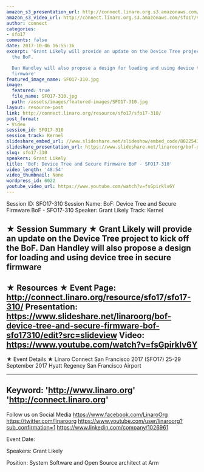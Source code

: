 ```yaml
---
amazon_s3_presentation_url: http://connect.linaro.org.s3.amazonaws.com/sfo17/Presentations/SFO17-310%20Dynamic%20secure%20firmware%20configuration%20v1.0.pdf
amazon_s3_video_url: http://connect.linaro.org.s3.amazonaws.com/sfo17/Videos/SFO17-310%20BoF%20Device%20Tree%20and%20Secure%20Firmware%20BoF.mp4
author: connect
categories:
- sfo17
comments: false
date: 2017-10-06 16:55:16
excerpt: 'Grant Likely will provide an update on the Device Tree project to kick off
  the BoF.

  Dan Handley will also propose a design for loading and using device tree in secure
  firmware'
featured_image_name: SFO17-310.jpg
image:
  featured: true
  file_name: SFO17-310.jpg
  path: /assets/images/featured-images/SFO17-310.jpg
layout: resource-post
link: http://connect.linaro.org/resource/sfo17/sfo17-310/
post_format:
- Video
session_id: SFO17-310
session_track: Kernel
slideshare_embed_url: //www.slideshare.net/slideshow/embed_code/80225438
slideshare_presentation_url: https://www.slideshare.net/linaroorg/bof-device-tree-and-secure-firmware-bof-sfo17310
slug: sfo17-310
speakers: Grant Likely
title: 'BoF: Device Tree and Secure Firmware BoF - SFO17-310'
video_length: '48:54'
video_thumbnail: None
wordpress_id: 6022
youtube_video_url: https://www.youtube.com/watch?v=fsGpirklv6Y
---
```


Session ID: SFO17-310
Session Name: BoF: Device Tree and Secure Firmware BoF - SFO17-310
Speaker: Grant Likely
Track: Kernel

★ Session Summary ★
Grant Likely will provide an update on the Device Tree project to kick off the BoF.
Dan Handley will also propose a design for loading and using device tree in secure firmware
---------------------------------------------------
★ Resources ★
Event Page: http://connect.linaro.org/resource/sfo17/sfo17-310/
Presentation: https://www.slideshare.net/linaroorg/bof-device-tree-and-secure-firmware-bof-sfo17310/edit?src=slideview
Video: https://www.youtube.com/watch?v=fsGpirklv6Y
---------------------------------------------------

★ Event Details ★
Linaro Connect San Francisco 2017 (SFO17)
25-29 September 2017
Hyatt Regency San Francisco Airport

---------------------------------------------------
Keyword:
'http://www.linaro.org'
'http://connect.linaro.org'
---------------------------------------------------
Follow us on Social Media
https://www.facebook.com/LinaroOrg
https://twitter.com/linaroorg
https://www.youtube.com/user/linaroorg?sub_confirmation=1
https://www.linkedin.com/company/1026961

Event Date:

Speakers: Grant Likely

Position: System Software and Open Source architect at Arm